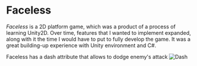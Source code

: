 # Faceless

*Faceless* is a 2D platform game, which was a product of a process of learning Unity2D. Over time, features that I wanted to implement expanded, along with it the time I would have to put to fully develop the game. It was a great building-up experience with Unity environment and C#.


Faceless has a dash attribute that allows to dodge enemy's attack
![Dash](https://media.giphy.com/media/vNNGNAhITdvN1AR0lq/giphy.gif)
